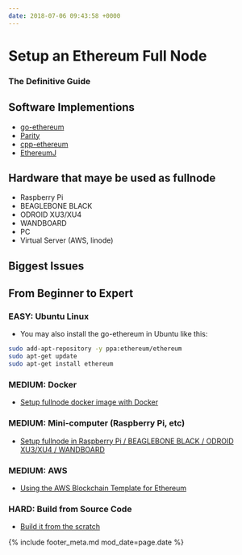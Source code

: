 ```yaml
---
date: 2018-07-06 09:43:58 +0000
---
```

# Setup an Ethereum Full Node
### The Definitive Guide

## Software Implementions
- [go-ethereum](https://github.com/ethereum/go-ethereum)
- [Parity](https://github.com/paritytech/parity)
- [cpp-ethereum](https://github.com/ethereum/cpp-ethereum)
- [EthereumJ](https://github.com/ethereum/ethereumj)

## Hardware that maye be used as fullnode

- Raspberry Pi
- BEAGLEBONE BLACK
- ODROID XU3/XU4
- WANDBOARD
- PC
- Virtual Server (AWS, linode)

## Biggest Issues

## From Beginner to Expert

### EASY: Ubuntu Linux

- You may also install the go-ethereum in Ubuntu like this:

```bash
sudo add-apt-repository -y ppa:ethereum/ethereum
sudo apt-get update
sudo apt-get install ethereum
```

### MEDIUM: Docker

- [Setup fullnode docker image with Docker](https://github.com/ethereum/go-ethereum/wiki/Running-in-Docker#running-in-docker)

### MEDIUM: Mini-computer (Raspberry Pi, etc)

- [Setup fullnode in Raspberry Pi / BEAGLEBONE BLACK / ODROID XU3/XU4 / WANDBOARD](http://ethembedded.com)

### MEDIUM: AWS

- [Using the AWS Blockchain Template for Ethereum](https://docs.aws.amazon.com/blockchain-templates/latest/developerguide/blockchain-templates-ethereum.html)

### HARD: Build from Source Code

- [Build it from the scratch](https://github.com/ethereum/go-ethereum/wiki/Building-Ethereum)



{% include footer_meta.md mod_date=page.date %}

